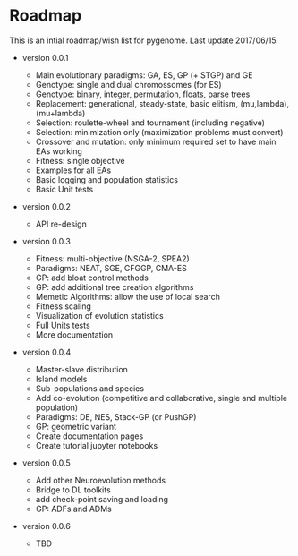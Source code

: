 # Roadmap

This is an intial roadmap/wish list for pygenome.
Last update 2017/06/15.

* version 0.0.1
  + Main evolutionary paradigms: GA, ES, GP (+ STGP) and GE
  + Genotype: single and dual chromossomes (for ES)
  + Genotype: binary, integer, permutation, floats, parse trees
  + Replacement: generational, steady-state, basic elitism, (mu,lambda), (mu+lambda)
  + Selection: roulette-wheel and tournament (including negative)
  + Selection: minimization only (maximization problems must convert)
  + Crossover and mutation: only minimum required set to have main EAs working
  + Fitness: single objective
  + Examples for all EAs
  + Basic logging and population statistics
  + Basic Unit tests

* version 0.0.2
  + API re-design

* version 0.0.3
  + Fitness: multi-objective (NSGA-2, SPEA2)
  + Paradigms: NEAT, SGE, CFGGP, CMA-ES
  + GP: add bloat control methods
  + GP: add additional tree creation algorithms
  + Memetic Algorithms: allow the use of local search
  + Fitness scaling
  + Visualization of evolution statistics
  + Full Units tests
  + More documentation

* version 0.0.4
  + Master-slave distribution
  + Island models
  + Sub-populations and species
  + Add co-evolution (competitive and collaborative, single and multiple population)
  + Paradigms: DE, NES, Stack-GP (or PushGP)
  + GP: geometric variant
  + Create documentation pages
  + Create tutorial jupyter notebooks

* version 0.0.5
  + Add other Neuroevolution methods
  + Bridge to DL toolkits
  + add check-point saving and loading
  + GP: ADFs and ADMs

* version 0.0.6
  + TBD